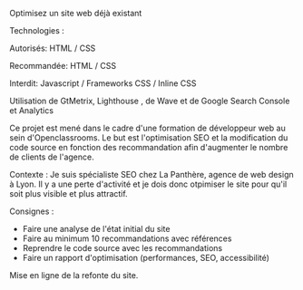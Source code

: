 Optimisez un site web déjà existant

Technologies :

Autorisés: HTML / CSS 

Recommandée: HTML / CSS 

Interdit: Javascript / Frameworks CSS / Inline CSS

Utilisation de GtMetrix, Lighthouse , de Wave et de Google Search Console et Analytics


Ce projet est mené dans le cadre d'une formation de développeur web au sein d'Openclassrooms.
Le but est l'optimisation SEO et la modification du code source en fonction des recommandation 
afin d'augmenter le nombre de clients de l'agence.

Contexte : Je suis spécialiste SEO chez La Panthère, agence de web design à Lyon. Il y a une perte d'activité
et je dois donc otpimiser le site pour qu'il soit plus visible et plus attractif.

Consignes :
- Faire une analyse de l'état initial du site
- Faire au minimum 10 recommandations avec références 
- Reprendre le code source avec les recommandations
- Faire un rapport d'optimisation (performances, SEO, accessibilité)

Mise en ligne de la refonte du site.

